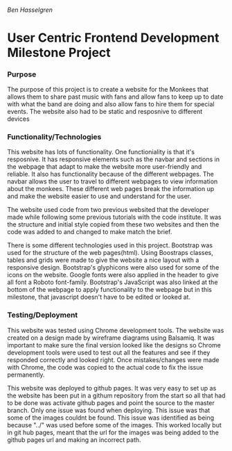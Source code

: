 <h6>Ben Hasselgren</h6>
<h1> User Centric Frontend Development Milestone Project  </h1>

<h3>Purpose</h3>
<p>
    The purpose of this project is to create a website for the Monkees that
    allows them to share past music with fans and allow fans to keep up to date with what the band are
    doing and also allow fans to hire them for special events. The website also had to be static and resposnive to
    different devices
</p>

<h3>Functionality/Technologies</h3>
<p>
    This website has lots of functionality. One functioniality is that it's resposnive. It has responsive elements
    such as the navbar and sections in the webpage that adapt to make the website more user-friendly and reliable.
    It also has functionality because of the different webpages. The navbar allows the user to travel to different
    webpages to view information about the monkees. These different web pages break the information up and
    make the website easier to use and understand for the user.
</p>
<p>
    The website used code from two previous websited that the developer made while following some previous tutorials with
    the code institute. It was the structure and initial style copied from these two websites and then the code was added to and changed to make
    match the brief.
</p>

<p>   
    There is some different technologies used in this project. Bootstrap was used for the structure of the web pages(html).
    Using Boostraps classes, tables and grids were made to give the website a nice layout with a responsive design. Bootstrap's 
    glyphicons were also used for some of the icons on the website. Google fonts were also applied in the header to give all font a Roboto
    font-family. Bootstrap's JavaScript was also linked at the bottom of the webpage to apply functionality
    to the webpage but in this milestone, that javascript doesn't have to be edited or looked at.
</p>

<h3>Testing/Deployment</h3>
<p>
    This website was tested using Chrome development tools. The website was created on a design made
    by wireframe diagrams using Balsamiq. It was important to make sure the final version looked like the designs so
    Chrome development tools were used to test out all the features and see if they responded correctly and looked 
    right. Once mistakes/changes were made with Chrome, the code was copied to the actual code to fix the issue permanently.
</p>
<p>
    This website was deployed to github pages. It was very easy to set up as the website has been put in a githum repository from the start
    so all that had to be done was activate github pages and point the source to the master branch. Only one issue was found when deploying.
    This issue was that some of the images couldnt be found. This issue was identified as being because "../" was used before some of the images.
    This worked locally but in git hub pages, meant that the url for the images was being added to the github pages url and making an incorrect path.
</p>
